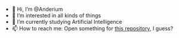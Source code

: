 - 👋 Hi, I’m @Anderium
- 👀 I’m interested in all kinds of things
- 🌱 I’m currently studying Artificial Intelligence
- 📫 How to reach me: Open something for [this repository](https://github.com/Anderium/Anderium), I guess?
<!-- - 💞️ I’m looking to collaborate on ... -->

<!---
Anderium/Anderium is a ✨ special ✨ repository because its `README.md` (this file) appears on your GitHub profile.
You can click the Preview link to take a look at your changes.
--->
